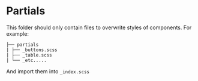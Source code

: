 # Partials
This folder should only contain files to overwrite styles
of components. For example:
```
├── partials
| ├── _buttons.scss
| ├── _table.scss
| └── _etc.....
```
And import them into `_index.scss`